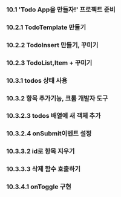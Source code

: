 ### 10.1 'Todo App을 만들자!' 프로젝트 준비

### 10.2.1 TodoTemplate 만들기

### 10.2.2 TodoInsert 만들기, 꾸미기

### 10.2.3 TodoList,Item + 꾸미기

### 10.3.1 todos 상태 사용

### 10.3.2 항목 추가기능, 크롬 개발자 도구

### 10.3.2.3 todos 배열에 새 객체 추가

### 10.3.2.4 onSubmit이벤트 설정

### 10.3.3.2 id로 항목 지우기

### 10.3.3.3 삭제 함수 호출하기

### 10.3.4.1 onToggle 구현
